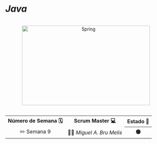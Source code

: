 # *Java*

<br>

<div align="center">
<img src="https://d2gbo5uoddvg5.cloudfront.net/images/modules/technologies/dev/developpement_java_maroc.gif" alt="Spring" width="400" height="250"></img>
</div>  

<br>

  <table align="center">
	<tr>
		<th>Número de Semana 🗓️ </th>
		<th>Scrum Master 💻</th>
    <th>Estado 🚀 </th>
  </tr>
   	<tr>
		<td align="center">✏️ Semana 9</td>
		<td>👨‍💻<em>  Miguel A. Bru Melis </em></td>
		<th> 🟢 </th>
   	</tr>
</table>
